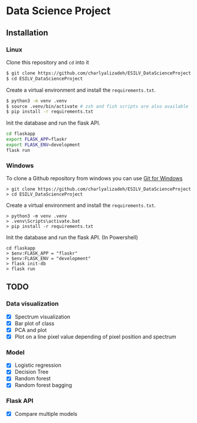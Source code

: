 # Data Science Project



## Installation

### Linux

Clone this repository and `cd` into it

```bash
$ git clone https://github.com/charlyalizadeh/ESILV_DataScienceProject
$ cd ESILV_DataScienceProject
```

Create a virtual environment and install the `requirements.txt`.

```bash
$ python3 -m venv .venv 
$ source .venv/bin/activate # zsh and fish scripts are also available
$ pip install -r requirements.txt
```

Init the database and run the flask API.

```bash
cd flaskapp
export FLASK_APP=flaskr
export FLASK_ENV=development
flask run
```

### Windows

To clone a Github repository from windows you can use [Git for Windows](https://gitforwindows.org/)

```
> git clone https://github.com/charlyalizadeh/ESILV_DataScienceProject
> cd ESILV_DataScienceProject
```

Create a virtual environment and install the `requirements.txt`.

```
> python3 -m venv .venv 
> .venv\Scripts\activate.bat
> pip install -r requirements.txt
```

Init the database and run the flask API. (In Powershell)

```
cd flaskapp
> $env:FLASK_APP = "flaskr"
> $env:FLASK_ENV = "development"
> flask init-db
> flask run
```


## TODO

### Data visualization

* [X] Spectrum visualization  
* [X] Bar plot of class  
* [X] PCA and plot  
* [X] Plot on a line pixel value depending of pixel position and spectrum

### Model

* [X] Logistic regression
* [X] Decision Tree
* [X] Random forest
* [X] Random forest bagging

### Flask API

* [X] Compare multiple models

